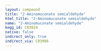 ```yaml
---
layout: compound
title: "2-Aminomuconate semialdehyde"
html_title: "2-Aminomuconate semialdehyde"
name: "2-Aminomuconate semialdehyde"
kegg_id: C03824
native: false
indirect_only: true
indirect_via: C03986
---
```

